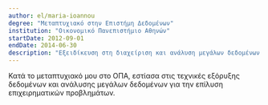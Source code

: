 ```yaml
---
author: el/maria-ioannou
degree: "Μεταπτυχιακό στην Επιστήμη Δεδομένων"
institution: "Οικονομικό Πανεπιστήμιο Αθηνών"
startDate: 2012-09-01
endDate: 2014-06-30
description: "Εξειδίκευση στη διαχείριση και ανάλυση μεγάλων δεδομένων."
---
```


Κατά το μεταπτυχιακό μου στο ΟΠΑ, εστίασα στις τεχνικές εξόρυξης δεδομένων και ανάλυσης μεγάλων δεδομένων για την επίλυση επιχειρηματικών προβλημάτων.
